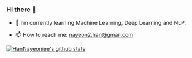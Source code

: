 ### Hi there 👋

- 🌱 I’m currently learning Machine Learning, Deep Learning and NLP.

-  📫 How to reach me: nayeon2.han@gmail.com

 [![HanNayeoniee's github stats](https://github-readme-stats.vercel.app/api?username=HanNayeoniee)](https://github.com/anuraghazra/github-readme-stats)

<!--
**HanNayeoniee/HanNayeoniee** is a ✨ _special_ ✨ repository because its `README.md` (this file) appears on your GitHub profile.

Here are some ideas to get you started:

- 🔭 I’m currently working on ...
- 🌱 I’m currently learning ...
- 👯 I’m looking to collaborate on ...
- 🤔 I’m looking for help with ...
- 💬 Ask me about ...
 📫 How to reach me: nayeon2.han@gmail.com
- 😄 Pronouns: ...
- ⚡ Fun fact: ...
-->
